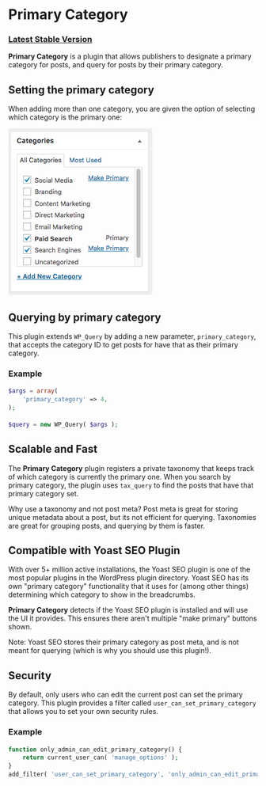 # Primary Category

### [Latest Stable Version](https://github.com/nate-allen/na-primary-category/releases/latest)

**Primary Category** is a plugin that allows publishers to designate a primary category for posts, and query for posts by their primary category.

## Setting the primary category

When adding more than one category, you are given the option of selecting which category is the primary one:

![Setting primary category](https://github.com/nate-allen/na-primary-category/blob/master/assets/screenshot-1.png)

## Querying by primary category

This plugin extends `WP_Query` by adding a new parameter, `primary_category`, that accepts the category ID to get posts for have that as their primary category.

### Example
```php
$args = array(
    'primary_category' => 4,
);

$query = new WP_Query( $args );
```

## Scalable and Fast

The **Primary Category** plugin registers a private taxonomy that keeps track of which category is currently the primary one. When you search by primary category, the plugin uses `tax_query` to find the posts that have that primary category set.

Why use a taxonomy and not post meta? Post meta is great for storing unique metadata about a post, but its not efficient for querying. Taxonomies are great for grouping posts, and querying by them is faster.

## Compatible with Yoast SEO Plugin

With over 5+ million active installations, the Yoast SEO plugin is one of the most popular plugins in the WordPress plugin directory. Yoast SEO has its own "primary category" functionality that it uses for (among other things) determining which category to show in the breadcrumbs.

**Primary Category** detects if the Yoast SEO plugin is installed and will use the UI it provides. This ensures there aren't multiple "make primary" buttons shown.

Note: Yoast SEO stores their primary category as post meta, and is not meant for querying (which is why you should use this plugin!).
 
## Security 
 
By default, only users who can edit the current post can set the primary category. This plugin provides a filter called `user_can_set_primary_category` that allows you to set your own security rules.
 
### Example
```php
function only_admin_can_edit_primary_category() {
    return current_user_can( 'manage_options' );
}
add_filter( 'user_can_set_primary_category', 'only_admin_can_edit_primary_category' );
```